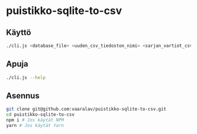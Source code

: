 # puistikko-sqlite-to-csv

## Käyttö

```sh
./cli.js <database_file> <uuden_csv_tiedoston_nimi> <sarjan_vartiot_csv> <sarjan_koodi> <radat>
```

## Apuja
```sh
./cli.js --help
```

## Asennus

```sh
git clone git@github.com:vaaralav/puistikko-sqlite-to-csv.git
cd puistikko-sqlite-to-csv
npm i # Jos käytät NPM
yarn # Jos käytät Yarn
```
